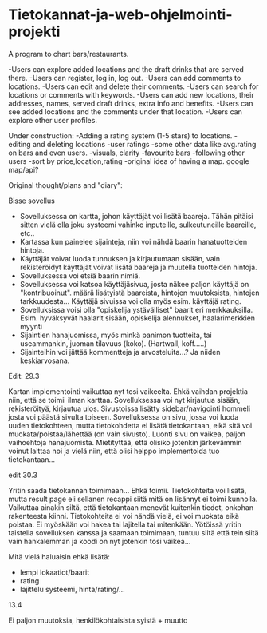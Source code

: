 # Tietokannat-ja-web-ohjelmointi-projekti

A program to chart bars/restaurants.

-Users can explore added locations and the draft drinks that are served there.
-Users can register, log in, log out.
-Users can add comments to locations.
-Users can edit and delete their comments.
-Users can search for locations or comments with keywords.
-Users can add new locations, their addresses, names, served draft drinks, extra info and benefits.
-Users can see added locations and the comments under that location. 
-Users can explore other user profiles.




Under construction:
-Adding a rating system (1-5 stars) to locations.
-editing and deleting locations
-user ratings
-some other data like avg.rating on bars and even users.
-visuals, clarity
-favourite bars
-following other users
-sort by price,location,rating
-original idea of having a map. google map/api?














Original thought/plans and "diary":


Bisse sovellus
- Sovelluksessa on kartta, johon käyttäjät voi lisätä baareja. Tähän pitäisi sitten vielä olla joku systeemi vahinko inputeille, sulkeutuneille baareille, etc..
- Kartassa kun painelee sijainteja, niin voi nähdä baarin hanatuotteiden hintoja.
- Käyttäjät voivat luoda tunnuksen ja kirjautumaan sisään, vain rekisteröidyt käyttäjät voivat lisätä baareja ja muutella tuotteiden hintoja.
- Sovelluksessa voi etsiä baarin nimiä.
- Sovelluksessa voi katsoa käyttäjäsivua, josta näkee paljon käyttäjä on "kontribuoinut". määrä lisätyistä baareista, hintojen muutoksista, hintojen tarkkuudesta... Käyttäjä sivuissa voi olla myös esim. käyttäjä rating.
- Sovelluksissa voisi olla "opiskelija ystävälliset" baarit eri merkkauksilla. Esim. hyväksyvät haalarit sisään, opiskelija alennukset, haalarimerkkien myynti
- Sijaintien hanajuomissa, myös minkä panimon tuotteita, tai useammankin, juoman tilavuus (koko). (Hartwall, koff.....)
- Sijainteihin voi jättää kommentteja ja arvosteluita...? Ja niiden keskiarvosana.


Edit: 29.3

Kartan implementointi vaikuttaa nyt tosi vaikeelta. Ehkä vaihdan projektia niin, että se toimii ilman karttaa. Sovelluksessa voi nyt kirjautua sisään, rekisteröityä, kirjautua ulos. Sivustoissa lisätty sidebar/navigointi hommeli josta voi päästä sivulta toiseen. Sovelluksessa on sivu, jossa voi luoda uuden tietokohteen, mutta tietokohdetta ei lisätä tietokantaan, eikä sitä voi muokata/poistaa/lähettää (on vain sivusto). Luonti sivu on vaikea, paljon vaihoehtoja hanajuomista. Mietityttää, että olisiko jotenkin järkevämmin voinut laittaa noi ja vielä niin, että olisi helppo implementoida tuo tietokantaan...


edit 30.3

Yritin saada tietokannan toimimaan... Ehkä toimii. Tietokohteita voi lisätä, mutta result page eli sellanen recappi siitä mitä on lisännyt ei toimi kunnolla. Vaikuttaa ainakin siltä, että tietokantaan menevät kuitenkin tiedot, onkohan rakenteesta kiinni. Tietokohteita ei voi nähdä vielä, ei voi muokata eikä poistaa. Ei myöskään voi hakea tai lajitella tai mitenkään. Yötöissä yritin taistella sovelluksen kanssa ja saamaan toimimaan, tuntuu siltä että tein siitä vain hankalemman ja koodi on nyt jotenkin tosi vaikea...

Mitä vielä haluaisin ehkä lisätä:
- lempi lokaatiot/baarit
- rating
- lajittelu systeemi, hinta/rating/...

13.4

Ei paljon muutoksia, henkilökohtaisista syistä + muutto
